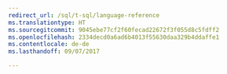 ```yaml
--- 
redirect_url: /sql/t-sql/language-reference
ms.translationtype: HT
ms.sourcegitcommit: 9045ebe77cf2f60fecad22672f3f055d8c5fdff2
ms.openlocfilehash: 2334decd0a6ad6b4013f55630daa329b4ddaffe1
ms.contentlocale: de-de
ms.lasthandoff: 09/07/2017

--- 
```


